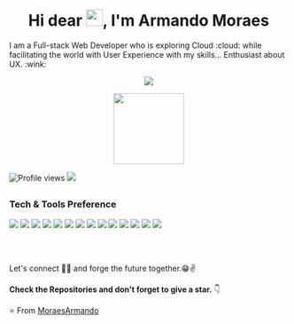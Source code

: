 <h1 align="center" >Hi dear <img src="https://raw.githubusercontent.com/kaueMarques/kaueMarques/master/hi.gif" width="30px">, I'm Armando Moraes</h1>

<p>I am a Full-stack Web Developer who is exploring Cloud :cloud: while facilitating the world with User Experience with my skills... Enthusiast about UX. :wink:
</p>


<p align="center">
  <img align="center" src="https://github-readme-stats.vercel.app/api?username=MoraesArmando&show_icons=true&hide_border=true&theme=dracula">
</p>



<p align="center">
  <img align="center" height="128" src="https://github-readme-stats.anuraghazra1.vercel.app/api/top-langs/?username=MoraesArmando&layout=compact&hide_border=true&theme=dracula" />
</p>


![Profile views](https://gpvc.arturio.dev/MoraesArmando)  <img src="https://img.shields.io/github/followers/MoraesArmando?label=Follow" style=" float:left, margin-right:10px" />

<h2></h2>

### Tech & Tools Preference

<img src = "https://img.shields.io/badge/-HTML5-E34F26?style=flat&logo=html5&logoColor=white">
<img src = "https://img.shields.io/badge/-CSS3-1572B6?style=flat&logo=css3&logoColor=white">
<img src="https://img.shields.io/badge/-Bootstrap-563D7C?style=flat&logo=bootstrap&logoColor=white"> 
<img src="https://img.shields.io/badge/-JavaScript-eed718?style=flat&logo=javascript&logoColor=ffffff">
<!--<img src="https://img.shields.io/badge/-Sass-cc6699?style=flat&logo=sass&logoColor=ffffff">-->
<img src="https://img.shields.io/badge/-React-000000?style=flat&logo=react&logoColor=00c8ff">
<img src="https://img.shields.io/badge/-MongoDB-4DB33D?style=flat&logo=mongodb&logoColor=FFFFFF">
<!--<img src="https://img.shields.io/badge/-GraphQL-e535ab?style=flat&logo=graphql&logoColor=FFFFFF"> -->
<img src="https://img.shields.io/badge/-MySQL-F29111?style=flat&logo=mysql&logoColor=FFFFFF"> 
<img src="https://img.shields.io/badge/-Express.js-787878?style=flat">
<img src="https://img.shields.io/badge/-Node.js-3C873A?style=flat&logo=Node.js&logoColor=white"> 
<img src="https://img.shields.io/badge/-Firebase-FFA611?style=flat&logo=firebase&logoColor=FFFFFF">
<img src="http://img.shields.io/badge/-Google%20Cloud%20Platform-4285F4?style=flat&logo=google%20cloud&logoColor=white">
<img src="http://img.shields.io/badge/-Git-F1502F?style=flat&logo=git&logoColor=FFFFFF">
<img src="http://img.shields.io/badge/-Github-000000?style=flat&logo=github&logoColor=FFFFFF">
<img src="http://img.shields.io/badge/-VS%20Code-007ACC?style=flat&logo=visual%20studio%20code&logoColor=white">

<h2></h2>
<!--
### Other Languages I know
<img src = "https://img.shields.io/badge/-HTML5-E34F26?style=flat&logo=html5&logoColor=white"> <img src = "https://img.shields.io/badge/-CSS3-1572B6?style=flat&logo=css3&logoColor=white"> <img src="https://img.shields.io/badge/-JavaScript-eed718?style=flat&logo=javascript&logoColor=ffffff">  <img src="https://img.shields.io/badge/-SQL-5A0FC8?style=flat&logo=SQL&logoColor=white">
-->

<br/>

Let's connect 👨‍💻 and forge the future together.😁✌

**Check the Repositories and don't forget to give a star.** 👇

:star: From [MoraesArmando](https://github.com/MoraesArmando)

[website]: https://MoraesArmando.github.io/Portfolio/
[twitter]: https://twitter.com/Armando__Moraes
[instagram]: https://www.instagram.com/armando.moraes/
[linkedin]: https://www.linkedin.com/in/armando-moraes/
